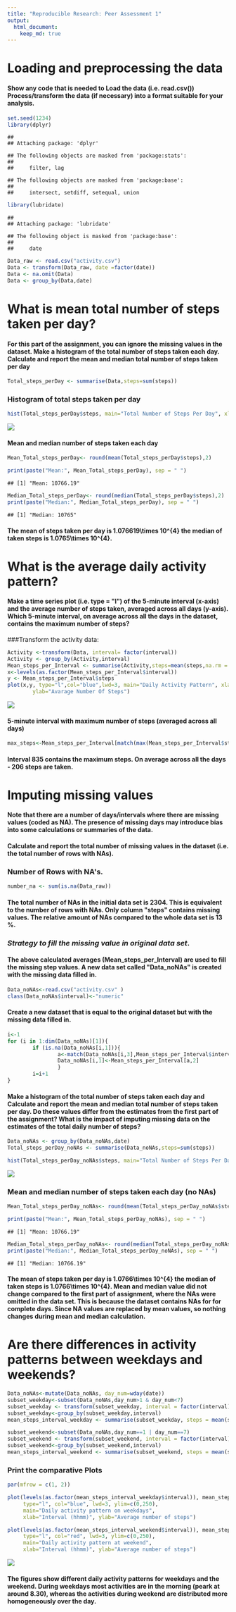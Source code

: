 ```yaml
---
title: "Reproducible Research: Peer Assessment 1"
output: 
  html_document:
    keep_md: true
---
```


Loading and preprocessing the data
====================================
#### Show any code that is needed to Load the data (i.e. read.csv()) Process/transform the data (if necessary) into a format suitable for your analysis.

```r
set.seed(1234)
library(dplyr)
```

```
## 
## Attaching package: 'dplyr'
```

```
## The following objects are masked from 'package:stats':
## 
##     filter, lag
```

```
## The following objects are masked from 'package:base':
## 
##     intersect, setdiff, setequal, union
```

```r
library(lubridate)
```

```
## 
## Attaching package: 'lubridate'
```

```
## The following object is masked from 'package:base':
## 
##     date
```

```r
Data_raw <- read.csv("activity.csv")
Data <- transform(Data_raw, date =factor(date))
Data <- na.omit(Data)
Data <- group_by(Data,date)
```

# What is mean total number of steps taken per day?

#### For this part of the assignment, you can ignore the missing values in the dataset. Make a histogram of the total number of steps taken each day. Calculate and report the mean and median total number of steps taken per day


```r
Total_steps_perDay <- summarise(Data,steps=sum(steps))
```
### Histogram of total steps taken per day

```r
hist(Total_steps_perDay$steps, main="Total Number of Steps Per Day", xlab ="Steps Per Day", ylab="Frequency", col = "green")
```

![](PA1_template_files/figure-html/unnamed-chunk-3-1.png)<!-- -->

#### Mean and median number of steps taken each day


```r
Mean_Total_steps_perDay<- round(mean(Total_steps_perDay$steps),2)

print(paste("Mean:", Mean_Total_steps_perDay), sep = " ")
```

```
## [1] "Mean: 10766.19"
```

```r
Median_Total_steps_perDay<- round(median(Total_steps_perDay$steps),2)
print(paste("Median:", Median_Total_steps_perDay), sep = " ")
```

```
## [1] "Median: 10765"
```
#### The mean of steps taken per day is 1.076619\times 10^{4} the median of taken steps is 1.0765\times 10^{4}.

# What is the average daily activity pattern?
#### Make a time series plot (i.e. type = "l") of the 5-minute interval (x-axis) and the average number of steps taken, averaged across all days (y-axis). Which 5-minute interval, on average across all the days in the dataset, contains the maximum number of steps?
###Transform the activity data:

```r
Activity <-transform(Data, interval= factor(interval))
Activity <- group_by(Activity,interval)
Mean_steps_per_Interval <- summarise(Activity,steps=mean(steps,na.rm = TRUE))
x<-levels(as.factor(Mean_steps_per_Interval$interval))
y <- Mean_steps_per_Interval$steps
plot(x,y, type="l",col="blue",lwd=3, main="Daily Activity Pattern", xlab="Interval(hhmm)",
        ylab="Avarage Number Of Steps")
```

![](PA1_template_files/figure-html/unnamed-chunk-5-1.png)<!-- -->

#### 5-minute interval with maximum number of steps (averaged across all days)

```r
max_steps<-Mean_steps_per_Interval[match(max(Mean_steps_per_Interval$steps),Mean_steps_per_Interval$steps),]
```

#### Interval 835 contains the maximum steps. On average across all the days - 206 steps are taken.

# Imputing missing values
#### Note that there are a number of days/intervals where there are missing values (coded as NA). The presence of missing days may introduce bias into some calculations or summaries of the data.
#### Calculate and report the total number of missing values in the dataset (i.e. the total number of rows with NAs).
### Number of Rows with NA's.

```r
number_na <- sum(is.na(Data_raw))
```

#### The total number of NAs in the initial data set is 2304. This is equivalent to the number of rows with NAs. Only column "steps" contains missing values. The relative amount of NAs compared to the whole data set is 13 %.
### *Strategy to fill the missing value in original data set*.
#### The above calculated averages (Mean_steps_per_Interval) are used to fill the missing step values. A new data set called "Data_noNAs" is created with the missing data filled in.

```r
Data_noNAs<-read.csv("activity.csv" )
class(Data_noNAs$interval)<-"numeric"
```

#### Create a new dataset that is equal to the original dataset but with the missing data filled in.

```r
i<-1
for (i in 1:dim(Data_noNAs)[1]){
        if (is.na(Data_noNAs[i,1])){
                a<-match(Data_noNAs[i,3],Mean_steps_per_Interval$interval)
                Data_noNAs[i,1]<-Mean_steps_per_Interval[a,2]
                }
        i=i+1
}    
```
#### Make a histogram of the total number of steps taken each day and Calculate and report the mean and median total number of steps taken per day. Do these values differ from the estimates from the first part of the assignment? What is the impact of imputing missing data on the estimates of the total daily number of steps?

```r
Data_noNAs <- group_by(Data_noNAs,date)
Total_steps_perDay_noNAs <- summarise(Data_noNAs,steps=sum(steps))

hist(Total_steps_perDay_noNAs$steps, main="Total Number of Steps Per Day", xlab ="Steps Per Day", ylab="Frequency", col = "red")
```

![](PA1_template_files/figure-html/unnamed-chunk-10-1.png)<!-- -->

### Mean and median number of steps taken each day (no NAs)

```r
Mean_Total_steps_perDay_noNAs<- round(mean(Total_steps_perDay_noNAs$steps),2)

print(paste("Mean:", Mean_Total_steps_perDay_noNAs), sep = " ")
```

```
## [1] "Mean: 10766.19"
```

```r
Median_Total_steps_perDay_noNAs<- round(median(Total_steps_perDay_noNAs$steps),2)
print(paste("Median:", Median_Total_steps_perDay_noNAs), sep = " ")
```

```
## [1] "Median: 10766.19"
```

#### The mean of steps taken per day is 1.0766\times 10^{4} the median of taken steps is 1.0766\times 10^{4}. Mean and median value did not change compared to the first part of assignment, where the NAs were omitted in the data set. This is because the dataset contains NAs for for complete days. Since NA values are replaced by mean values, so nothing changes during mean and median calculation.


# Are there differences in activity patterns between weekdays and weekends?

```r
Data_noNAs<-mutate(Data_noNAs, day_num=wday(date))
subset_weekday<-subset(Data_noNAs,day_num>1 & day_num<7)
subset_weekday <- transform(subset_weekday, interval = factor(interval))
subset_weekday<-group_by(subset_weekday,interval)
mean_steps_interval_weekday <- summarise(subset_weekday, steps = mean(steps,na.rm=TRUE))

subset_weekend<-subset(Data_noNAs,day_num==1 | day_num==7)
subset_weekend <- transform(subset_weekend, interval = factor(interval))
subset_weekend<-group_by(subset_weekend,interval)
mean_steps_interval_weekend <- summarise(subset_weekend, steps = mean(steps,na.rm=TRUE))
```
### Print the comparative Plots

```r
par(mfrow = c(1, 2))

plot(levels(as.factor(mean_steps_interval_weekday$interval)), mean_steps_interval_weekday$steps, 
     type="l", col="blue", lwd=3, ylim=c(0,250),
     main="Daily activity pattern on weekdays", 
     xlab="Interval (hhmm)", ylab="Average number of steps")

plot(levels(as.factor(mean_steps_interval_weekend$interval)), mean_steps_interval_weekend$steps, 
     type="l", col="red", lwd=3, ylim=c(0,250),
     main="Daily activity pattern at weekend",
     xlab="Interval (hhmm)", ylab="Average number of steps")
```

![](PA1_template_files/figure-html/unnamed-chunk-13-1.png)<!-- -->


#### The figures show different daily activity patterns for weekdays and the weekend. During weekdays most activities are in the morning (peark at around 8.30), whereas the activities during weekend are distributed more homogeneously over the day.
